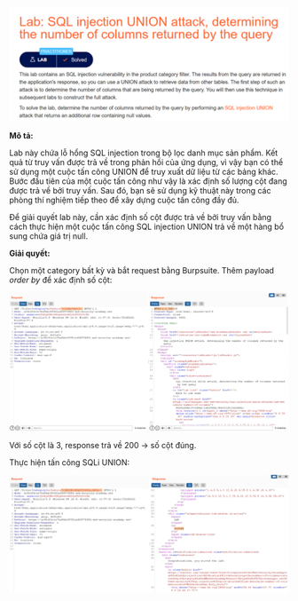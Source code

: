 ![[Pasted image 20220302194844.png]](https://github.com/LanPhuong07/PortSwigger/blob/main/pic/Pasted%20image%2020220302194844.png)

**Mô tả:**

Lab này chứa lỗ hổng SQL injection trong bộ lọc danh mục sản phẩm. Kết quả từ truy vấn được trả về trong phản hồi của ứng dụng, vì vậy bạn có thể sử dụng một cuộc tấn công UNION để truy xuất dữ liệu từ các bảng khác. Bước đầu tiên của một cuộc tấn công như vậy là xác định số lượng cột đang được trả về bởi truy vấn. Sau đó, bạn sẽ sử dụng kỹ thuật này trong các phòng thí nghiệm tiếp theo để xây dựng cuộc tấn công đầy đủ.

Để giải quyết lab này, cần xác định số cột được trả về bởi truy vấn bằng cách thực hiện một cuộc tấn công SQL injection UNION trả về một hàng bổ sung chứa giá trị null.

**Giải quyết:**

Chọn một category bất kỳ và bắt request bằng Burpsuite. Thêm payload *order by* để xác định số cột: 

![[Pasted image 20220302195718.png]](https://github.com/LanPhuong07/PortSwigger/blob/main/pic/Pasted%20image%2020220302195718.png)

Với số cột là 3, response trả về 200 -> số cột đúng.

Thực hiện tấn công SQLi UNION: 

![[Pasted image 20220302200211.png]](https://github.com/LanPhuong07/PortSwigger/blob/main/pic/Pasted%20image%2020220302200211.png)

